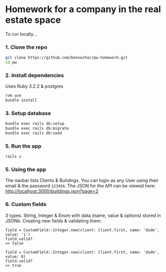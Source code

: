 # Homework for a company in the real estate space

To run locally...

### 1. Clone the repo

```bash
git clone https://github.com/bensochar/pw-homework.git
cd pw
```

### 2. Install dependencies

Uses Ruby 3.2.2 & postgres

```bash
rvm use
bundle install
```

### 3. Setup database

```bash
bundle exec rails db:setup
bundle exec rails db:migrate
bundle exec rails db:seed
```

### 5. Run the app

```bash
rails s
```

### 5. Using the app

The navbar lists Clients & Bulidings. You can login as any User using their email & the password `123456`. The JSON for the API can be viewed here: [http://localhost:3000/buildings.json?page=2](http://localhost:3000/buildings.json?page=2)

### 6. Custom fields

3 types. String, Integer & Enum with data (name, value & options) stored in JSONb. Creating new fields & validating them:

```
field = CustomField::Integer.new(client: Client.first, name: 'dude', value: '1')
field.valid?
=> false
```

```
field = CustomField::Integer.new(client: Client.first, name: 'dude', value: 0)
field.valid?
=> true
```